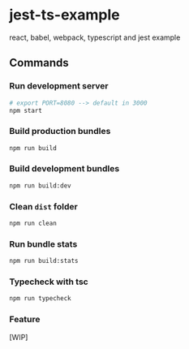 # jest-ts-example
react, babel, webpack, typescript and jest example

## Commands

### Run development server

```bash
# export PORT=8080 --> default in 3000
npm start
```

### Build production bundles

```bash
npm run build
```

### Build development bundles

```bash
npm run build:dev
```

### Clean `dist` folder

```bash
npm run clean
```

### Run bundle stats

```bash
npm run build:stats
```

### Typecheck with tsc

```bash
npm run typecheck
```

### Feature
[WIP]

